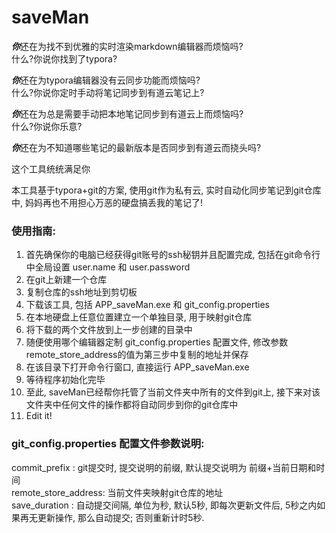 # saveMan

  ***你***还在为找不到优雅的实时渲染markdown编辑器而烦恼吗?  
    什么?你说你找到了typora?  
    
  ***你***还在为typora编辑器没有云同步功能而烦恼吗?  
    什么?你说你定时手动将笔记同步到有道云笔记上?  
    
  ***你***还在为总是需要手动把本地笔记同步到有道云上而烦恼吗?  
    什么?你说你乐意?  
    
  ***你***还在为不知道哪些笔记的最新版本是否同步到有道云而挠头吗?  
  
  这个工具统统满足你  
  
  本工具基于typora+git的方案, 使用git作为私有云, 实时自动化同步笔记到git仓库中, 妈妈再也不用担心万恶的硬盘搞丢我的笔记了!  
  
  ### 使用指南:  
  
  1. 首先确保你的电脑已经获得git账号的ssh秘钥并且配置完成, 包括在git命令行中全局设置 user.name 和 user.password  
  2. 在git上新建一个仓库  
  3. 复制仓库的ssh地址到剪切板  
  4. 下载该工具, 包括 APP_saveMan.exe 和 git_config.properties  
  5. 在本地硬盘上任意位置建立一个单独目录, 用于映射git仓库  
  6. 将下载的两个文件放到上一步创建的目录中  
  7. 随便使用哪个编辑器定制 git_config.properties 配置文件, 修改参数remote_store_address的值为第三步中复制的地址并保存  
  8. 在该目录下打开命令行窗口, 直接运行 APP_saveMan.exe  
  9. 等待程序初始化完毕  
  10. 至此, saveMan已经帮你托管了当前文件夹中所有的文件到git上, 接下来对该文件夹中任何文件的操作都将自动同步到你的git仓库中  
  11. Edit it!  
  
  ### git_config.properties 配置文件参数说明:
  
  commit_prefix : git提交时, 提交说明的前缀, 默认提交说明为 前缀+当前日期和时间  
  remote_store_address: 当前文件夹映射git仓库的地址  
  save_duration : 自动提交间隔, 单位为秒, 默认5秒, 即每次更新文件后, 5秒之内如果再无更新操作, 那么自动提交; 否则重新计时5秒.  
  
